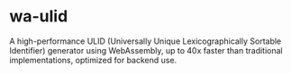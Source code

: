 # wa-ulid
A high-performance ULID (Universally Unique Lexicographically Sortable Identifier) generator using WebAssembly, up to 40x faster than traditional implementations, optimized for backend use.
